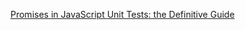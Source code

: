 
[Promises in JavaScript Unit Tests: the Definitive Guide](https://www.sitepoint.com/promises-in-javascript-unit-tests-the-definitive-guide/)
